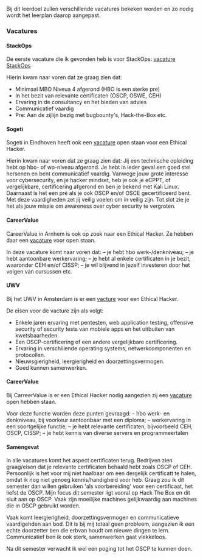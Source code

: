 Bij dit leerdoel zullen verschillende vacatures bekeken worden en zo nodig wordt het leerplan daarop aangepast.

### Vacatures

#### StackOps 
De eerste vacature die ik gevonden heb is voor StackOps: [vacature StackOps](https://www.vacatures.nl/vacature/ethical-hacker:41927351/?utm_campaign=google_jobs_apply&utm_source=google_jobs_apply&utm_medium=organic)

Hierin kwam naar voren dat ze graag zien dat:
- Minimaal MBO Niveua 4 afgerond (HBO is een sterke pre)
- In het bezit van relevante certificaten (OSCP, OSWE, CEH)
- Ervaring in de consultancy en het bieden van advies
- Communicatief vaardig
- Pre: Aan de zijlijn bezig met bugbounty's, Hack-the-Box etc.

#### Sogeti
Sogeti in Eindhoven heeft ook een [vacature](https://banen.monsterboard.nl/ethical-hacker-eindhoven-nb-nl-sogeti-nederland-b-v/219893569?utm_campaign=google_jobs_apply&utm_source=google_jobs_apply&utm_medium=organic) open staan voor een Ethical Hacker.

Hierin kwam naar voren dat ze graag zien dat:
Jij een technische opleiding hebt op hbo- of wo-niveau afgerond. Je hebt in ieder geval een goed stel hersenen en bent communicatief vaardig. Vanwege jouw grote interesse voor cybersecurity, en je hacker mindset, heb je ook je eCPPT, of vergelijkbare, certificering afgerond en ben je bekend met Kali Linux. Daarnaast is het een pré als je ook OSCP en/of OSCE gecertificeerd bent. Met deze vaardigheden zet jij veilig voelen om in veilig zíjn. Tot slot zie je het als jouw missie om awareness over cyber security te vergroten.

#### CareerValue
CareerValue in Arnhem is ook op zoek naar een Ethical Hacker. Ze hebben daar een [vacature](https://www.werkzoeken.nl/8355_careervalue/vacatures/4274100_ethical-hacker-een-functie-met-veel-flexibiliteit-vrijheid/?utm_campaign=google_jobs_apply&utm_source=google_jobs_apply&utm_medium=organic) voor open staan.

In deze vacature komt naar voren dat:
– je hebt hbo werk-/denkniveau;
– je hebt aantoonbare werkervaring;
– je hebt al enkele certificaten in je bezit, waaronder CEH en/of CISSP;
– je wil blijvend in jezelf investeren door het volgen van cursussen etc.

#### UWV
Bij het UWV in Amsterdam is er een [vacture](https://www.recruit.net/job/ethical-hackers-jobs/28555EFDFDD94911?utm_campaign=google_jobs_apply&utm_source=google_jobs_apply&utm_medium=organic) voor een Ethical Hacker.

De eisen voor de vacture zijn als volgt:

- Enkele jaren ervaring met pentesten, web application testing, offensive security of security tests van mobiele apps en het uitbuiten van kwetsbaarheden.
- Een OSCP-certificering of een andere vergelijkbare certificering.
- Ervaring in verschillende operating systems, netwerkcomponenten en protocollen.
- Nieuwsgierigheid, leergierigheid en doorzettingsvermogen.
- Goed kunnen samenwerken.

#### CareerValue
Bij CarreerValue is er een Ethical Hacker nodig aangezien zij een [vacature](https://www.careervalue.nl/vacatures/netwerken-en-systemen/veenendaal-ethical-hacker-pentester-gezocht/?utm_campaign=google_jobs_apply&utm_source=google_jobs_apply&utm_medium=organic) open hebben staan.

Voor deze functie worden deze punten gevraagd:
– hbo werk- en denkniveau, bij voorkeur aantoonbaar met een diploma;
– werkervaring in een soortgelijke functie;
– je hebt relevante certificaten, bijvoorbeeld CEH, OSCP, CISSP;
– je hebt kennis van diverse servers en programmeertalen

#### Samengevat
In alle vacatures komt het aspect certificaten terug. Bedrijven zien graag/eisen dat je relevante certificaten behaald hebt zoals OSCP of CEH. Persoonlijk is het voor mij
niet haalbaar om een dergelijk certificatt te halen, omdat ik nog niet genoeg kennis/handigheid voor heb. Graag zou ik dit semester dan willen gebruiken 'als voorbereiding' voor een certificaat, het liefst de OSCP. Mijn focus dit semester ligt vooral op Hack The Box en dit sluit aan op OSCP. Vaak zijn moeilijke machines gelijkwaardig aan machines die in OSCP gebruikt worden. <br>

Vaak komt leergierigheid, doorzettingsvermogen en communicatieve vaardigehden aan bod. Dit is bij mij totaal geen probleem, aangezien ik een echte doorzetter ben die erbvan houdt om nieuwe dingen te lern. Communicatief ben ik ook sterk, samenwerken gaat vlekkeloos.

Na dit semester verwacht ik wel een poging tot het OSCP te kunnen doen.
